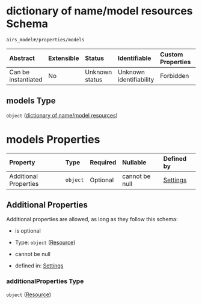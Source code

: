 # dictionary of name/model resources Schema

```txt
airs_model#/properties/models
```



| Abstract            | Extensible | Status         | Identifiable            | Custom Properties | Additional Properties | Access Restrictions | Defined In                                                                   |
| :------------------ | :--------- | :------------- | :---------------------- | :---------------- | :-------------------- | :------------------ | :--------------------------------------------------------------------------- |
| Can be instantiated | No         | Unknown status | Unknown identifiability | Forbidden         | Allowed               | none                | [model.schema.json\*](../../../out/model.schema.json "open original schema") |

## models Type

`object` ([dictionary of name/model resources](model-properties-dictionary-of-namemodel-resources.md))

# models Properties

| Property              | Type     | Required | Nullable       | Defined by                                                                              |
| :-------------------- | :------- | :------- | :------------- | :-------------------------------------------------------------------------------------- |
| Additional Properties | `object` | Optional | cannot be null | [Settings](model-defs-resource.md "airs_model#/properties/models/additionalProperties") |

## Additional Properties

Additional properties are allowed, as long as they follow this schema:



*   is optional

*   Type: `object` ([Resource](model-defs-resource.md))

*   cannot be null

*   defined in: [Settings](model-defs-resource.md "airs_model#/properties/models/additionalProperties")

### additionalProperties Type

`object` ([Resource](model-defs-resource.md))
